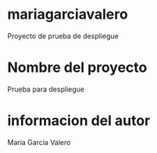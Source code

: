 # mariagarciavalero
Proyecto de prueba de despliegue

# Nombre del proyecto
Prueba para despliegue

# informacion del autor
Maria Garcia Valero
